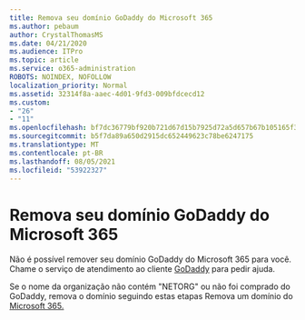 ```yaml
---
title: Remova seu domínio GoDaddy do Microsoft 365
ms.author: pebaum
author: CrystalThomasMS
ms.date: 04/21/2020
ms.audience: ITPro
ms.topic: article
ms.service: o365-administration
ROBOTS: NOINDEX, NOFOLLOW
localization_priority: Normal
ms.assetid: 32314f8a-aaec-4d01-9fd3-009bfdcecd12
ms.custom:
- "26"
- "11"
ms.openlocfilehash: bf7dc36779bf920b721d67d15b7925d72a5d657b67b105165f37f170023ad764
ms.sourcegitcommit: b5f7da89a650d2915dc652449623c78be6247175
ms.translationtype: MT
ms.contentlocale: pt-BR
ms.lasthandoff: 08/05/2021
ms.locfileid: "53922327"
---
```

# <a name="remove-your-godaddy-domain-from-microsoft-365"></a>Remova seu domínio GoDaddy do Microsoft 365

Não é possível remover seu domínio GoDaddy do Microsoft 365 para você. Chame o serviço de atendimento ao cliente [GoDaddy](https://aka.ms/contact-godaddy) para pedir ajuda.
  
Se o nome da organização não contém "NETORG" ou não foi comprado do GoDaddy, remova o domínio seguindo estas etapas Remova um domínio do [Microsoft 365.](https://docs.microsoft.com/microsoft-365/admin/get-help-with-domains/remove-a-domain)
  